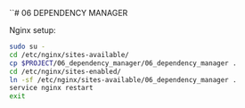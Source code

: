 ``# 06 DEPENDENCY MANAGER

Nginx setup:
```bash
sudo su -
cd /etc/nginx/sites-available/
cp $PROJECT/06_dependency_manager/06_dependency_manager .
cd /etc/nginx/sites-enabled/
ln -sf /etc/nginx/sites-available/06_dependency_manager .
service nginx restart 
exit
```

